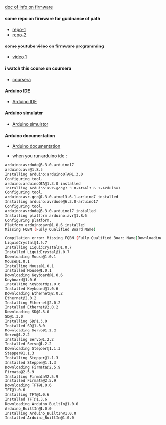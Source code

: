 [doc of info on firmware](https://www.bytesnap.com/news-blog/firmware-explained-guide/)

#### some repo on firmware for guidnance of path
- [repo-1](https://github.com/mikeroyal/Firmware-Guide?tab=readme-ov-file)
- [repo-2](https://github.com/practical-tutorials/project-based-learning?tab=readme-ov-file#cc)

#### some youtube video on firmware programming
- [video 1](https://www.youtube.com/watch?v=I7kIcpWTulE)

#### i watch this course on coursera
- [coursera](https://www.coursera.org/learn/arduino-platform/supplement/qgXkl/course-overview)

#### Arduino IDE 
- [Arduino IDE](https://docs.arduino.cc/software/ide/)

#### Arduino simulator
- [Arduino simulator](https://library.io/)

#### Arduino documentation
- [Arduino documentation](https://www.arduino.cc/en/Guide/Introduction)

- when you run arduino ide : 
```bash
arduino:avrdude@6.3.0-arduino17
arduino:avr@1.8.6
Installing arduino:arduinoOTA@1.3.0
Configuring tool.
arduino:arduinoOTA@1.3.0 installed
Installing arduino:avr-gcc@7.3.0-atmel3.6.1-arduino7
Configuring tool.
arduino:avr-gcc@7.3.0-atmel3.6.1-arduino7 installed
Installing arduino:avrdude@6.3.0-arduino17
Configuring tool.
arduino:avrdude@6.3.0-arduino17 installed
Installing platform arduino:avr@1.8.6
Configuring platform.
Platform arduino:avr@1.8.6 installed
Missing FQBN (Fully Qualified Board Name)

Compilation error: Missing FQBN (Fully Qualified Board Name)Downloading LiquidCrystal@1.0.7
LiquidCrystal@1.0.7
Installing LiquidCrystal@1.0.7
Installed LiquidCrystal@1.0.7
Downloading Mouse@1.0.1
Mouse@1.0.1
Installing Mouse@1.0.1
Installed Mouse@1.0.1
Downloading Keyboard@1.0.6
Keyboard@1.0.6
Installing Keyboard@1.0.6
Installed Keyboard@1.0.6
Downloading Ethernet@2.0.2
Ethernet@2.0.2
Installing Ethernet@2.0.2
Installed Ethernet@2.0.2
Downloading SD@1.3.0
SD@1.3.0
Installing SD@1.3.0
Installed SD@1.3.0
Downloading Servo@1.2.2
Servo@1.2.2
Installing Servo@1.2.2
Installed Servo@1.2.2
Downloading Stepper@1.1.3
Stepper@1.1.3
Installing Stepper@1.1.3
Installed Stepper@1.1.3
Downloading Firmata@2.5.9
Firmata@2.5.9
Installing Firmata@2.5.9
Installed Firmata@2.5.9
Downloading TFT@1.0.6
TFT@1.0.6
Installing TFT@1.0.6
Installed TFT@1.0.6
Downloading Arduino_BuiltIn@1.0.0
Arduino_BuiltIn@1.0.0
Installing Arduino_BuiltIn@1.0.0
Installed Arduino_BuiltIn@1.0.0
```

 